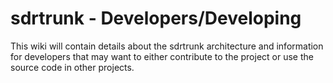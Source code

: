 # sdrtrunk - Developers/Developing

This wiki will contain details about the sdrtrunk architecture and information for developers that may want to either 
contribute to the project or use the source code in other projects.

